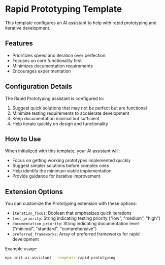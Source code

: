 # Rapid Prototyping Template

This template configures an AI assistant to help with rapid prototyping and iterative development.

## Features

- Prioritizes speed and iteration over perfection
- Focuses on core functionality first
- Minimizes documentation requirements
- Encourages experimentation

## Configuration Details

The Rapid Prototyping assistant is configured to:

1. Suggest quick solutions that may not be perfect but are functional
2. Minimize testing requirements to accelerate development
3. Keep documentation minimal but sufficient
4. Help iterate quickly on design and functionality

## How to Use

When initialized with this template, your AI assistant will:

- Focus on getting working prototypes implemented quickly
- Suggest simpler solutions before complex ones
- Help identify the minimum viable implementation
- Provide guidance for iterative improvement

## Extension Options

You can customize the Prototyping extension with these options:

- `iteration_focus`: Boolean that emphasizes quick iterations
- `test_priority`: String indicating testing priority ("low", "medium", "high")
- `documentation_priority`: String indicating documentation level ("minimal", "standard", "comprehensive")
- `preferred_frameworks`: Array of preferred frameworks for rapid development

Example usage:

```bash
npx init-ai-assistant --template rapid-prototyping
```